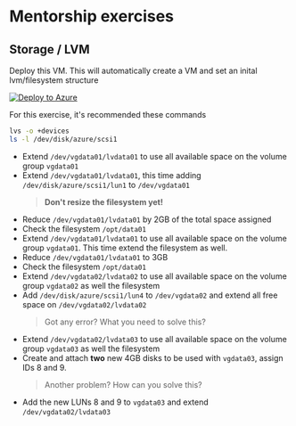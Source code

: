 # Mentorship exercises

## Storage / LVM
  Deploy this VM. This will automatically create a VM and set an inital lvm/filesystem structure
   
  [![Deploy to Azure](https://aka.ms/deploytoazurebutton)](https://portal.azure.com/#create/Microsoft.Template/uri/https%3A%2F%2Fraw.githubusercontent.com%2Fjonathanbrenes%2Fmentorship%2Frefs%2Fheads%2Fmain%2Fstorage001.json)
  
  For this exercise, it's recommended these commands 
  ```bash
  lvs -o +devices
  ls -l /dev/disk/azure/scsi1
  ```
  - Extend ```/dev/vgdata01/lvdata01``` to use all available space on the volume group ```vgdata01```
  - Extend ```/dev/vgdata01/lvdata01```, this time adding ```/dev/disk/azure/scsi1/lun1``` to ```/dev/vgdata01```
    > **Don't resize the filesystem yet!**
  - Reduce ```/dev/vgdata01/lvdata01``` by 2GB of the total space assigned
  - Check the filesystem ```/opt/data01```
  - Extend ```/dev/vgdata01/lvdata01``` to use all available space on the volume group ```vgdata01```. This time extend the filesystem as well.
  - Reduce ```/dev/vgdata01/lvdata01``` to 3GB
  - Check the filesystem ```/opt/data01```
  - Extend ```/dev/vgdata02/lvdata02``` to use all available space on the volume group ```vgdata02``` as well the filesystem
  - Add ```/dev/disk/azure/scsi1/lun4``` to ```/dev/vgdata02``` and extend all free space on ```/dev/vgdata02/lvdata02```
    > Got any error? What you need to solve this?
  - Extend ```/dev/vgdata02/lvdata03``` to use all available space on the volume group ```vgdata03``` as well the filesystem
  - Create and attach **two** new 4GB disks to be used with ```vgdata03```, assign IDs 8 and 9.
    > Another problem? How can you solve this?
  - Add the new LUNs 8 and 9 to ```vgdata03``` and extend  ```/dev/vgdata02/lvdata03```
